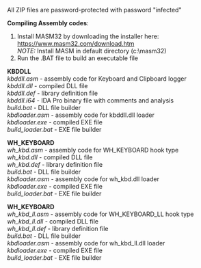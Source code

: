 
All ZIP files are password-protected with password "infected"

**Compiling Assembly codes**: 
1. Install MASM32 by downloading the installer here: https://www.masm32.com/download.htm<br>
*NOTE:* Install MASM in default directory (c:\\masm32)
2. Run the .BAT file to build an executable file

**KBDDLL**<br>
*kbddll.asm* - assembly code for Keyboard and Clipboard logger<br>
*kbddll.dll* - compiled DLL file<br>
*kbddll.def* - library definition file<br>
*kbddll.i64* - IDA Pro binary file with comments and analysis <br>
*build.bat* - DLL file builder <br>
*kbdloader.asm* - assembly code for kbddll.dll loader<br>
*kbdloader.exe* - compiled EXE file<br>
*build_loader.bat* - EXE file builder<br>

**WH_KEYBOARD**<br>
*wh_kbd.asm* - assembly code for WH_KEYBOARD hook type<br>
*wh_kbd.dll* - compiled DLL file<br>
*wh_kbd.def* - library definition file<br>
*build.bat* - DLL file builder <br>
*kbdloader.asm* - assembly code for wh_kbd.dll loader<br>
*kbdloader.exe* - compiled EXE file<br>
*build_loader.bat* - EXE file builder<br>

**WH_KEYBOARD**<br>
*wh_kbd_ll.asm* - assembly code for WH_KEYBOARD_LL hook type<br>
*wh_kbd_ll.dll* - compiled DLL file<br>
*wh_kbd_ll.def* - library definition file<br>
*build.bat* - DLL file builder <br>
*kbdloader.asm* - assembly code for wh_kbd_ll.dll loader<br>
*kbdloader.exe* - compiled EXE file<br>
*build_loader.bat* - EXE file builder<br>